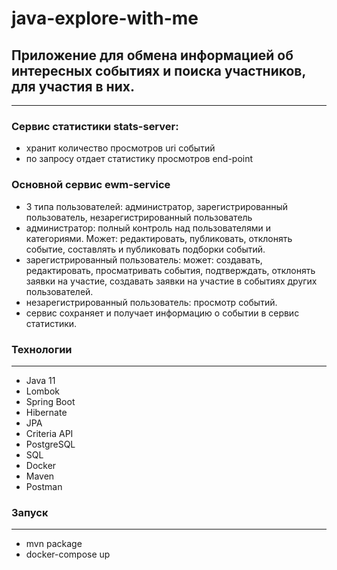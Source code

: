 # java-explore-with-me

## Приложение для обмена информацией об интересных событиях и поиска участников, для участия в них.
---

### Сервис статистики stats-server:
* хранит количество просмотров uri событий
* по запросу отдает статистику просмотров end-point
### Основной сервис ewm-service
* 3 типа пользователей: администратор, зарегистрированный пользователь, незарегистрированный пользователь
* администратор: полный контроль над пользователями и категориями.
Может: редактировать, публиковать, отклонять событие, составлять и публиковать подборки событий.
* зарегистрированный пользователь: может: создавать, редактировать, просматривать события, подтверждать, отклонять заявки на участие, создавать заявки на участие в событиях других пользователей.
* незарегистрированный пользователь: просмотр событий.
* сервис сохраняет и получает информацию о событии в сервис статистики.

### Технологии
---
* Java 11
* Lombok
* Spring Boot
* Hibernate
* JPA
* Criteria API
* PostgreSQL
* SQL
* Docker
* Maven
* Postman

### Запуск
---
* mvn package
* docker-compose up
